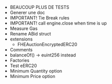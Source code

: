 - BEAUCOUP PLUS DE TESTS
- Generer une doc
- IMPORTANT! Tie Break rules
- IMPORTANT! call engine.close when time is up
- Measure Gas
- Rename ABid struct
- extensions
  - FHEAuctionEncryptedERC20
- Comments
- balanceOf() -> euint256 instead
- Factories
- Test eERC20
- Minimum Quantity option
- Minimum Price option
